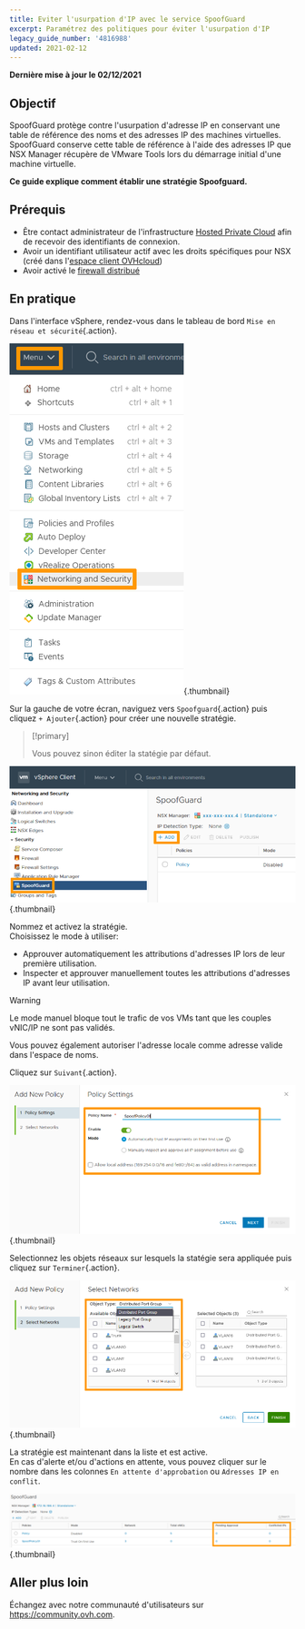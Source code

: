 ```yaml
---
title: Eviter l'usurpation d'IP avec le service SpoofGuard
excerpt: Paramétrez des politiques pour éviter l'usurpation d'IP
legacy_guide_number: '4816988'
updated: 2021-02-12
---
```


**Dernière mise à jour le 02/12/2021**

## Objectif

SpoofGuard protège contre l'usurpation d'adresse IP en conservant une table de référence des noms et des adresses IP des machines virtuelles. SpoofGuard conserve cette table de référence à l'aide des adresses IP que NSX Manager récupère de VMware Tools lors du démarrage initial d'une machine virtuelle.

**Ce guide explique comment établir une stratégie Spoofguard.**

## Prérequis

- Être contact administrateur de l'infrastructure [Hosted Private Cloud](https://www.ovhcloud.com/fr-ca/enterprise/products/hosted-private-cloud/) afin de recevoir des identifiants de connexion.
- Avoir un identifiant utilisateur actif avec les droits spécifiques pour NSX (créé dans l'[espace client OVHcloud](https://ca.ovh.com/auth/?action=gotomanager&from=https://www.ovh.com/ca/fr/&ovhSubsidiary=qc))
- Avoir activé le [firewall distribué](/pages/hosted_private_cloud/hosted_private_cloud_powered_by_vmware/nsx_configurer_le_firewall_distribue)

## En pratique

Dans l'interface vSphere, rendez-vous dans le tableau de bord `Mise en réseau et sécurité`{.action}.

![Menu](images/en01dash.png){.thumbnail}

Sur la gauche de votre écran, naviguez vers `Spoofguard`{.action} puis cliquez `+ Ajouter`{.action} pour créer une nouvelle stratégie.<br>

> [!primary]
>
> Vous pouvez sinon éditer la statégie par défaut.

![SPOOF](images/en02spoof.png){.thumbnail}

Nommez et activez la stratégie.<br>
Choisissez le mode à utiliser:

- Approuver automatiquement les attributions d'adresses IP lors de leur première utilisation.
- Inspecter et approuver manuellement toutes les attributions d'adresses IP avant leur utilisation.

> [!warning]
>
> Le mode manuel bloque tout le trafic de vos VMs tant que les couples vNIC/IP ne sont pas validés.
>

Vous pouvez également autoriser l'adresse locale comme adresse valide dans l'espace de noms.<br>

Cliquez sur `Suivant`{.action}.

![POLICY](images/en03settings.png){.thumbnail}

Selectionnez les objets réseaux sur lesquels la statégie sera appliquée puis cliquez sur `Terminer`{.action}.

![POLICY](images/en04network.png){.thumbnail}

La stratégie est maintenant dans la liste et est active.<br>
En cas d'alerte et/ou d'actions en attente, vous pouvez cliquer sur le nombre dans les colonnes `En attente d'approbation` ou `Adresses IP en conflit`.

![DONE](images/en05done.png){.thumbnail}

## Aller plus loin

Échangez avec notre communauté d'utilisateurs sur <https://community.ovh.com>.
